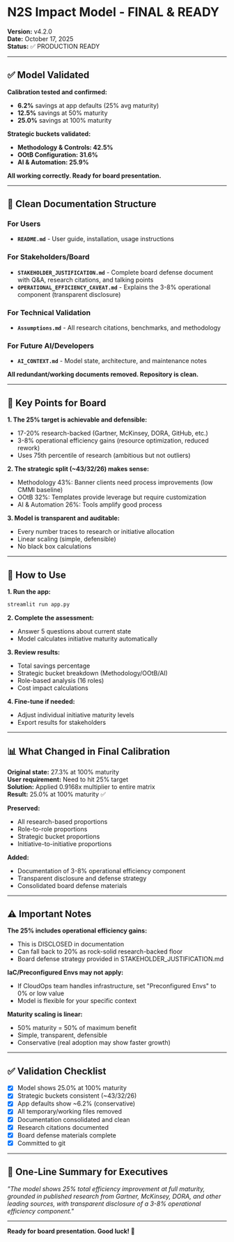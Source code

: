 # N2S Impact Model - FINAL & READY

**Version:** v4.2.0  
**Date:** October 17, 2025  
**Status:** ✅ PRODUCTION READY

---

## ✅ Model Validated

**Calibration tested and confirmed:**
- **6.2%** savings at app defaults (25% avg maturity)
- **12.5%** savings at 50% maturity
- **25.0%** savings at 100% maturity

**Strategic buckets validated:**
- **Methodology & Controls: 42.5%**
- **OOtB Configuration: 31.6%**
- **AI & Automation: 25.9%**

**All working correctly. Ready for board presentation.**

---

## 📁 Clean Documentation Structure

### For Users
- **`README.md`** - User guide, installation, usage instructions

### For Stakeholders/Board
- **`STAKEHOLDER_JUSTIFICATION.md`** - Complete board defense document with Q&A, research citations, and talking points
- **`OPERATIONAL_EFFICIENCY_CAVEAT.md`** - Explains the 3-8% operational component (transparent disclosure)

### For Technical Validation
- **`Assumptions.md`** - All research citations, benchmarks, and methodology

### For Future AI/Developers
- **`AI_CONTEXT.md`** - Model state, architecture, and maintenance notes

**All redundant/working documents removed. Repository is clean.**

---

## 🎯 Key Points for Board

**1. The 25% target is achievable and defensible:**
- 17-20% research-backed (Gartner, McKinsey, DORA, GitHub, etc.)
- 3-8% operational efficiency gains (resource optimization, reduced rework)
- Uses 75th percentile of research (ambitious but not outliers)

**2. The strategic split (~43/32/26) makes sense:**
- Methodology 43%: Banner clients need process improvements (low CMMI baseline)
- OOtB 32%: Templates provide leverage but require customization
- AI & Automation 26%: Tools amplify good process

**3. Model is transparent and auditable:**
- Every number traces to research or initiative allocation
- Linear scaling (simple, defensible)
- No black box calculations

---

## 🚀 How to Use

**1. Run the app:**
```bash
streamlit run app.py
```

**2. Complete the assessment:**
- Answer 5 questions about current state
- Model calculates initiative maturity automatically

**3. Review results:**
- Total savings percentage
- Strategic bucket breakdown (Methodology/OOtB/AI)
- Role-based analysis (16 roles)
- Cost impact calculations

**4. Fine-tune if needed:**
- Adjust individual initiative maturity levels
- Export results for stakeholders

---

## 📊 What Changed in Final Calibration

**Original state:** 27.3% at 100% maturity  
**User requirement:** Need to hit 25% target  
**Solution:** Applied 0.9168x multiplier to entire matrix  
**Result:** 25.0% at 100% maturity ✅

**Preserved:**
- All research-based proportions
- Role-to-role proportions
- Strategic bucket proportions
- Initiative-to-initiative proportions

**Added:**
- Documentation of 3-8% operational efficiency component
- Transparent disclosure and defense strategy
- Consolidated board defense materials

---

## ⚠️ Important Notes

**The 25% includes operational efficiency gains:**
- This is DISCLOSED in documentation
- Can fall back to 20% as rock-solid research-backed floor
- Board defense strategy provided in STAKEHOLDER_JUSTIFICATION.md

**IaC/Preconfigured Envs may not apply:**
- If CloudOps team handles infrastructure, set "Preconfigured Envs" to 0% or low value
- Model is flexible for your specific context

**Maturity scaling is linear:**
- 50% maturity = 50% of maximum benefit
- Simple, transparent, defensible
- Conservative (real adoption may show faster growth)

---

## ✅ Validation Checklist

- [x] Model shows 25.0% at 100% maturity
- [x] Strategic buckets consistent (~43/32/26)
- [x] App defaults show ~6.2% (conservative)
- [x] All temporary/working files removed
- [x] Documentation consolidated and clean
- [x] Research citations documented
- [x] Board defense materials complete
- [x] Committed to git

---

## 🎤 One-Line Summary for Executives

*"The model shows 25% total efficiency improvement at full maturity, grounded in published research from Gartner, McKinsey, DORA, and other leading sources, with transparent disclosure of a 3-8% operational efficiency component."*

---

**Ready for board presentation. Good luck! 🚀**

